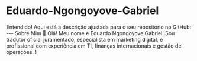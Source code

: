 # Eduardo-Ngongoyove-Gabriel
Entendido! Aqui está a descrição ajustada para o seu repositório no GitHub:   ---  Sobre Mim  👋 Olá! Meu nome é Eduardo Ngongoyove Gabriel. Sou tradutor oficial juramentado, especialista em marketing digital, e profissional com experiência em TI, finanças internacionais e gestão de operações.  !

